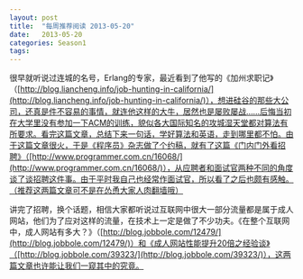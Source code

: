 ```yaml
---
layout: post
title:  "每周推荐阅读 2013-05-20"
date:   2013-05-20
categories: Season1
tags:
---
```


很早就听说过连城的名号，Erlang的专家，最近看到了他写的《加州求职记》（[http://blog.liancheng.info/job-hunting-in-california/](http://blog.liancheng.info/job-hunting-in-california/)），想进硅谷的那些大公司，还真是件不容易的事情，就连他这样的大牛，居然也是屡败屡战……后悔当初在大学里没有参加一下ACM的训练，貌似各大国际知名的攻城湿天堂都对算法有所要求。看完这篇文章，总结下来一句话，学好算法和英语，走到哪里都不怕。由于这篇文章很火，于是《程序员》杂志做了个约稿，就有了这篇《门内门外看招聘》（[http://www.programmer.com.cn/16068/](http://www.programmer.com.cn/16068/)），从应聘者和面试官两种不同的角度谈了谈招聘这件事。由于平时我自己也经常作面试官，所以看了之后也颇有感触。（推荐这两篇文章可不是在怂恿大家人肉翻墙哦）

讲完了招聘，换个话题，相信大家都听说过互联网中很大一部分流量都是属于成人网站，他们为了应对这样的流量，在技术上一定是做了不少功夫。《在整个互联网中，成人网站有多大？》（[http://blog.jobbole.com/12479/](http://blog.jobbole.com/12479/)）和《成人网站性能提升20倍之经验谈》（[http://blog.jobbole.com/39323/](http://blog.jobbole.com/39323/)），这两篇文章也许能让我们一窥其中的究竟。
